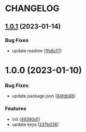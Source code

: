 # CHANGELOG

## [1.0.1](https://github.com/svoboda-rabstvo/react-i18next-lint/compare/v1.0.0...v1.0.1) (2023-01-14)


### Bug Fixes

* update readme ([1fb6cf7](https://github.com/svoboda-rabstvo/react-i18next-lint/commit/1fb6cf721756e2f418db01229cc2563c464b34b6))

# 1.0.0 (2023-01-10)


### Bug Fixes

* update package.json ([84fdb88](https://github.com/svoboda-rabstvo/react-i18next-lint/commit/84fdb884521c27791d2548f84bfc649073097fee))


### Features

* init ([49390d1](https://github.com/svoboda-rabstvo/react-i18next-lint/commit/49390d173a8311ef545145ab554dba3c68607bad))
* update keys ([237b036](https://github.com/svoboda-rabstvo/react-i18next-lint/commit/237b0362618cf5fc1099411d50a9b767955d69ae))
